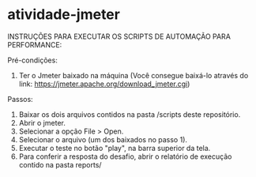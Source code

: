 # atividade-jmeter

INSTRUÇÕES PARA EXECUTAR OS SCRIPTS DE AUTOMAÇÃO PARA PERFORMANCE:

Pré-condições:
1. Ter o Jmeter baixado na máquina (Você consegue baixá-lo através do link: https://jmeter.apache.org/download_jmeter.cgi)

Passos:
1. Baixar os dois arquivos contidos na pasta /scripts deste repositório.
2. Abrir o jmeter.
3. Selecionar a opção File > Open.
4. Selecionar o arquivo (um dos baixados no passo 1).
5. Executar o teste no botão "play", na barra superior da tela.
6. Para conferir a resposta do desafio, abrir o relatório de execução contido na pasta reports/
